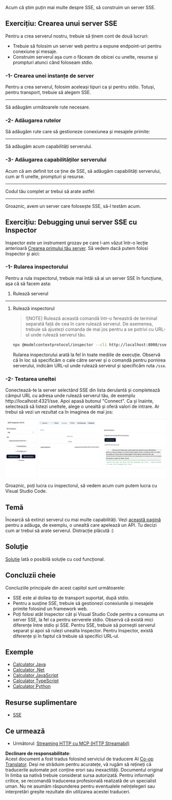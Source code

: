 <!--
CO_OP_TRANSLATOR_METADATA:
{
  "original_hash": "1681ca3633aeb49ee03766abdbb94a93",
  "translation_date": "2025-06-17T22:28:57+00:00",
  "source_file": "03-GettingStarted/05-sse-server/README.md",
  "language_code": "ro"
}
-->
Acum că știm puțin mai multe despre SSE, să construim un server SSE.

## Exercițiu: Crearea unui server SSE

Pentru a crea serverul nostru, trebuie să ținem cont de două lucruri:

- Trebuie să folosim un server web pentru a expune endpoint-uri pentru conexiune și mesaje.
- Construim serverul așa cum o făceam de obicei cu unelte, resurse și prompturi atunci când foloseam stdio.

### -1- Crearea unei instanțe de server

Pentru a crea serverul, folosim aceleași tipuri ca și pentru stdio. Totuși, pentru transport, trebuie să alegem SSE.

---

Să adăugăm următoarele rute necesare.

### -2- Adăugarea rutelor

Să adăugăm rute care să gestioneze conexiunea și mesajele primite:

---

Să adăugăm acum capabilități serverului.

### -3- Adăugarea capabilităților serverului

Acum că am definit tot ce ține de SSE, să adăugăm capabilități serverului, cum ar fi unelte, prompturi și resurse.

---

Codul tău complet ar trebui să arate astfel:

---

Groaznic, avem un server care folosește SSE, să-l testăm acum.

## Exercițiu: Debugging unui server SSE cu Inspector

Inspector este un instrument grozav pe care l-am văzut într-o lecție anterioară [Crearea primului tău server](/03-GettingStarted/01-first-server/README.md). Să vedem dacă putem folosi Inspector și aici:

### -1- Rularea inspectorului

Pentru a rula inspectorul, trebuie mai întâi să ai un server SSE în funcțiune, așa că să facem asta:

1. Rulează serverul

---

1. Rulează inspectorul

    > ![NOTE]
    > Rulează această comandă într-o fereastră de terminal separată față de cea în care rulează serverul. De asemenea, trebuie să ajustezi comanda de mai jos pentru a se potrivi cu URL-ul unde rulează serverul tău.

    ```sh
    npx @modelcontextprotocol/inspector --cli http://localhost:8000/sse --method tools/list
    ```

    Rularea inspectorului arată la fel în toate mediile de execuție. Observă că în loc să specificăm o cale către server și o comandă pentru pornirea serverului, indicăm URL-ul unde rulează serverul și specificăm ruta `/sse`.

### -2- Testarea uneltei

Conectează-te la server selectând SSE din lista derulantă și completează câmpul URL cu adresa unde rulează serverul tău, de exemplu http://localhost:4321/sse. Apoi apasă butonul "Connect". Ca și înainte, selectează să listezi uneltele, alege o unealtă și oferă valori de intrare. Ar trebui să vezi un rezultat ca în imaginea de mai jos:

![Server SSE rulând în inspector](../../../../translated_images/sse-inspector.d86628cc597b8fae807a31d3d6837842f5f9ee1bcc6101013fa0c709c96029ad.ro.png)

Groaznic, poți lucra cu inspectorul, să vedem acum cum putem lucra cu Visual Studio Code.

## Temă

Încearcă să extinzi serverul cu mai multe capabilități. Vezi [această pagină](https://api.chucknorris.io/) pentru a adăuga, de exemplu, o unealtă care apelează un API. Tu decizi cum ar trebui să arate serverul. Distracție plăcută :)

## Soluție

[Soluție](./solution/README.md) Iată o posibilă soluție cu cod funcțional.

## Concluzii cheie

Concluziile principale din acest capitol sunt următoarele:

- SSE este al doilea tip de transport suportat, după stdio.
- Pentru a susține SSE, trebuie să gestionezi conexiunile și mesajele primite folosind un framework web.
- Poți folosi atât Inspector cât și Visual Studio Code pentru a consuma un server SSE, la fel ca pentru serverele stdio. Observă că există mici diferențe între stdio și SSE. Pentru SSE, trebuie să pornești serverul separat și apoi să rulezi unealta Inspector. Pentru Inspector, există diferențe și în faptul că trebuie să specifici URL-ul.

## Exemple

- [Calculator Java](../samples/java/calculator/README.md)
- [Calculator .Net](../../../../03-GettingStarted/samples/csharp)
- [Calculator JavaScript](../samples/javascript/README.md)
- [Calculator TypeScript](../samples/typescript/README.md)
- [Calculator Python](../../../../03-GettingStarted/samples/python)

## Resurse suplimentare

- [SSE](https://developer.mozilla.org/en-US/docs/Web/API/Server-sent_events)

## Ce urmează

- Următorul: [Streaming HTTP cu MCP (HTTP Streamabil)](/03-GettingStarted/06-http-streaming/README.md)

**Declinare de responsabilitate**:  
Acest document a fost tradus folosind serviciul de traducere AI [Co-op Translator](https://github.com/Azure/co-op-translator). Deși ne străduim pentru acuratețe, vă rugăm să rețineți că traducerile automate pot conține erori sau inexactități. Documentul original în limba sa nativă trebuie considerat sursa autorizată. Pentru informații critice, se recomandă traducerea profesională realizată de un specialist uman. Nu ne asumăm răspunderea pentru eventualele neînțelegeri sau interpretări greșite rezultate din utilizarea acestei traduceri.